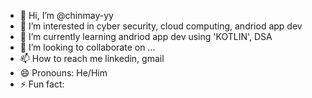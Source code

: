 - 👋 Hi, I’m @chinmay-yy
- 👀 I’m interested in cyber security, cloud computing, andriod app dev
- 🌱 I’m currently learning andriod app dev using 'KOTLIN', DSA
- 💞️ I’m looking to collaborate on ...
- 📫 How to reach me linkedin, gmail
- 😄 Pronouns: He/Him
- ⚡ Fun fact: 

<!---
chinmay-yy/chinmay-yy is a ✨ special ✨ repository because its `README.md` (this file) appears on your GitHub profile.
You can click the Preview link to take a look at your changes.
--->
